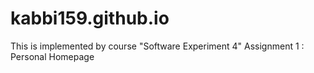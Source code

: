 # kabbi159.github.io
This is implemented by course "Software Experiment 4"
Assignment 1 : Personal Homepage
